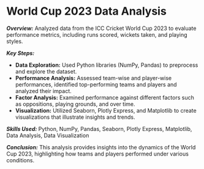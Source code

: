 # World Cup 2023 Data Analysis

***Overview:***
Analyzed data from the ICC Cricket World Cup 2023 to evaluate performance metrics, including runs scored, wickets taken, and playing styles.

***Key Steps:***
- **Data Exploration:** Used Python libraries (NumPy, Pandas) to preprocess and explore the dataset.
- **Performance Analysis:** Assessed team-wise and player-wise performances, identified top-performing teams and players and analyzed their impact.
- **Factor Analysis:** Examined performance against different factors such as oppositions, playing grounds, and over time.
- **Visualization:** Utilized Seaborn, Plotly Express, and Matplotlib to create visualizations that illustrate insights and trends.

***Skills Used:*** Python, NumPy, Pandas, Seaborn, Plotly Express, Matplotlib, Data Analysis, Data Visualization

***Conclusion:***
This analysis provides insights into the dynamics of the World Cup 2023, highlighting how teams and players performed under various conditions.

